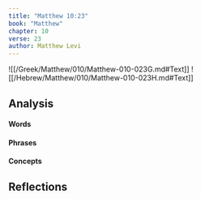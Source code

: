 ```yaml
---
title: "Matthew 10:23"
book: "Matthew"
chapter: 10
verse: 23
author: Matthew Levi
---
```

![[/Greek/Matthew/010/Matthew-010-023G.md#Text]]
![[/Hebrew/Matthew/010/Matthew-010-023H.md#Text]]

## Analysis

#### Words

#### Phrases

#### Concepts

## Reflections
